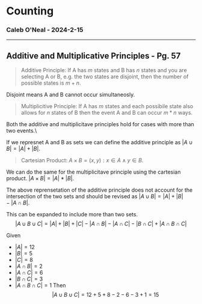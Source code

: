 # Counting
### Caleb O'Neal - 2024-2-15
---

## Additive and Multiplicative Principles - Pg. 57

> Additive Principle: If A has $m$ states and B has $n$ states and you are selecting A or B, e.g. the two states are disjoint, then the number of possible states is $m + n$.

Disjoint means A and B cannot occur simultaneosly.

> Multiplicitive Principle: If A has $m$ states and each possibile state also allows for $n$ states of B then the event A and B can occur $m*n$ ways.

Both the additive and multiplicitave principles hold for cases with more than two events.\

If we represnet A and B as sets we can define the additive principle as $|A \cup B|=|A|+|B|$.

> Cartesian Product: $A \times B={(x, y) : x \in A \wedge y \in B}$.

We can do the same for the multiplicitave principle using the cartesian product. $|A \times B|=|A|*|B|$.

The above reprensetation of the additive principle does not account for the intersection of the two sets and should be revised as $|A \cup B|=|A|+|B|-|A \cap B|$.

This can be expanded to include more than two sets.
$$|A \cup B \cup C|=|A|+|B|+|C|-|A \cap B|-|A \cap C|-|B \cap C| + |A \cap B \cap C|$$

Given
 - $|A|=12$
 - $|B|=5$
 - $|C|=8$
 - $|A \cap B|=2$
 - $|A \cap C|=6$
 - $|B \cap C|=3$
 - $|A \cap B \cap C|=1$
Then
    $$|A \cup B \cup C|=12+5+8-2-6-3+1=15$$


